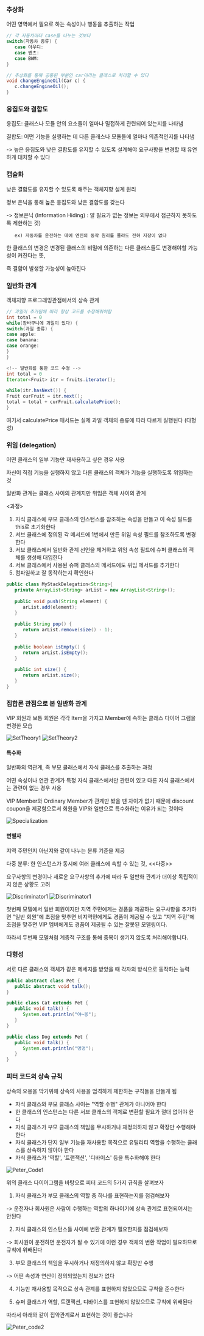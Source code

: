 ### 추상화

어떤 영역에서 필요로 하는 속성이나 행동을 추출하는 작업
```java
// 각 자동차마다 case를 나누는 것보다
switch(자동차 종류) {
   case 아우디:
   case 벤츠:
   case BWM:
}

// 추상화를 통해 공통된 부분인 car이라는 클래스로 처리할 수 있다
void changeEngineOil(Car c) {
   c.changeEngineOil();
}
```

### 응집도와 결합도
응집도: 클래스나 모듈 안의 요소들이 얼마나 밀접하게 관련되어 있는지를 나타냄

결합도: 어떤 기능을 실행하는 데 다른 클래스나 모듈들에 얼마나 의존적인지를 나타냄

-> 높은 응집도와 낮은 결합도를 유지할 수 있도록 설계해야 요구사항을 변경할 때 유연하게 대처할 수 있다
### 캡슐화

낮은 결합도를 유지할 수 있도록 해주는 객체지향 설계 원리

정보 은닉을 통해 높은 응집도와 낮은 결합도를 갖는다

-> 정보은닉 (Information Hiding) : 알 필요가 없는 정보는 외부에서 접근하지 못하도록 제한하는 것)

       ex) 자동차를 운전하는 데에 엔진의 동작 원리를 몰라도 전혀 지장이 없다

한 클래스의 변경은 변경된 클래스의 비밀에 의존하는 다른 클래스들도 변경해야할 가능성이 커진다는 뜻,

즉 결함이 발생할 가능성이 높아진다

### 일반화 관계

객체지향 프로그래밍관점에서의 상속 관계
```java
// 과일이 추가됨에 따라 항상 코드를 수정해줘야함
int total = 0
while(장바구니에 과일이 있다) {
switch(과일 종류) {
case apple:
case banana:
case orange:
}
}

<!-- 일반화를 통한 코드 수정 -->
int total = 0
Iterator<Fruit> itr = fruits.iterator();

while(itr.hasNext()) {
Fruit curFruit = itr.next();
total = total + curFruit.calculatePrice();
}
```
여기서 calculatePrice 매서드는 실제 과일 객체의 종류에 따라 다르게 실행된다 (다형성)

### 위임 (delegation)

어떤 클래스의 일부 기능만 재사용하고 싶은 경우 사용

자신이 직접 기능을 실행하지 않고 다른 클래스의 객체가 기능을 실행하도록 위임하는 것

일반화 관계는 클래스 사이의 관계지만 위임은 객체 사이의 관계

<과정>
1. 자식 클래스에 부모 클래스의 인스턴스를 참조하는 속성을 만들고 이 속성 필드를 this로 초기화한다 
2. 서브 클래스에 정의된 각 메서드에 1번에서 만든 위임 속성 필드를 참조하도록 변경한다
3. 서브 클래스에서 일반화 관계 선언을 제거하고 위임 속성 필드에 슈퍼 클래스의 객체를 생성해 대입한다
4. 서브 클래스에서 사용된 슈퍼 클래스의 메서드에도 위임 메서드를 추가한다
5. 컴파일하고 잘 동작하는지 확인한다
    
```java
public class MyStackDelegation<String>{
   private ArrayList<String> arList = new ArrayList<String>();
   
   public void push(String element) {
      arList.add(element);
   }
   
   public String pop() {
      return arList.remove(size() - 1);
   }
   
   public boolean isEmpty() {
      return arList.isEmpty();
   }
   
   public int size() {
      return arList.size();
   }
}
```

### 집합론 관점으로 본 일반화 관계

VIP 회원과 보통 회원은 각각 Item을 가지고 Member에 속하는 클래스 다이어 그램을 변경한 모습

![SetTheory1](./img/principle/Set%20Theory1.png)
![SetTheory2](./img/principle/Set%20Theory2.png)

#### 특수화
일반화의 역관계, 즉 부모 클래스에서 자식 클래스를 추출하는 과정

어떤 속성이나 연관 관계가 특정 자식 클래스에서만 관련이 있고 다른 자식 클래스에서는 관련이 없는 경우 사용

VIP Member와 Ordinary Member가 관계만 봤을 땐 차이가 없기 때문에 discount coupon을 제공함으로서 회원을 VIP와 일반으로 특수화하는 이유가 되는 것이다

![Specialization](./img/principle/Specialization.png)

#### 변별자

지역 주민인지 아닌지와 같이 나누는 분류 기준을 제공

다중 분류: 한 인스턴스가 동시에 여러 클래스에 속할 수 있는 것, <<다중>>

요구사항의 변경이나 새로운 요구사항의 추가에 따라 두 일반화 관계가 더이상 독립적이지 않은 상황도 고려

![Discriminator1](./img/principle/discriminator1.png)
![Discriminator1](./img/principle/discriminator2.png)

첫번째 모델에서 일반 회원이지만 지역 주민에게는 경품을 제공하는 요구사항을 추가하면 "일반 회원"에 초점을 맞추면 비지역민에게도 경품이 제공될 수 있고 "지역 주민"에 초점을 맞추면 VIP 멤버에게도 경품이 제공될 수 있는 잘못된 모델링이다. 

따라서 두번째 모델처럼 계층적 구조를 통해 중복이 생기지 않도록 처리해야합니다.

### 다형성

서로 다른 클래스의 객체가 같은 메세지를 받았을 때 각자의 방식으로 동작하는 능력

```java
public abstract class Pet {
   public abstract void talk();
}

public class Cat extends Pet {
   public void talk() {
      System.out.println("야~옹");
   }
}

public class Dog extends Pet {
   public void talk() {
      System.out.println("멍멍");
   }
}
```

### 피터 코드의 상속 규칙

상속의 오용을 막기위해 상속의 사용을 엄격하게 제한하는 규칙들을 만들게 됨

- 자식 클래스와 부모 클래스 사이는 "역할 수행" 관계가 아니어야 한다
- 한 클래스의 인스턴스는 다른 서브 클래스의 객체로 변환할 필요가 절대 없어야 한다
- 자식 클래스가 부모 클래스의 책임을 무시하거나 재정의하지 않고 확장만 수행해야 한다
- 자식 클래스가 단지 일부 기능을 재사용할 목적으로 유틸리티 역할을 수행하는 클래스를 상속하지 않아야 한다
- 자식 클래스가 '역할', '트랜잭션', '디바이스' 등을 특수화해야 한다

![Peter_Code1](./img/principle/peter_code1.png)

위의 클래스 다이어그램을 바탕으로 피터 코드의 5가지 규칙을 살펴보자



1. 자식 클래스가 부모 클래스의 역할 중 하나를 표현하는지를 점검해보자

-> 운전자나 회사원은 사람이 수행하는 역할의 하나이기에 상속 관계로 표현되어서는 안된다



2. 자식 클래스의 인스턴스들 사이에 변환 관계가 필요한지를 점검해보자

-> 회사원이 운전하면 운전자가 될 수 있기에 이런 경우 객체의 변환 작업이 필요하므로 규칙에 위배된다



3. 부모 클래스의 책임을 무시하거나 재정의하지 않고 확장만 수행

-> 어떤 속성과 연산이 정의되었는지 정보가 없다



4. 기능만 재사용할 목적으로 상속 관계를 표현하지 않았으므로 규칙을 준수한다



5. 슈퍼 클래스가 역할, 트랜잭션, 디바이스를 표현하지 않았으므로 규칙에 위배된다

따라서 아래와 같이 집약관계로서 표현하는 것이 좋습니다

![Peter_code2](./img/principle/peter_code2.png)